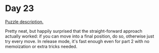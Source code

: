 # Day 23

[Puzzle description.](https://adventofcode.com/2021/day/23)

Pretty neat, but happily surprised that the straight-forward approach actually worked: if you can
move into a final position, do so, otherwise just try every move. In release mode, it's fast enough
even for part 2 with no memoization or extra tricks needed.
